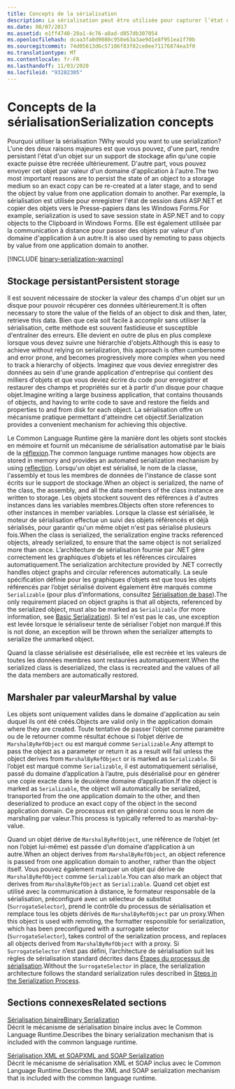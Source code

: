 ```yaml
---
title: Concepts de la sérialisation
description: La sérialisation peut être utilisée pour capturer l’état d’un objet afin qu’une copie puisse être créée ou pour envoyer un objet par valeur d’un domaine d’application à un autre.
ms.date: 08/07/2017
ms.assetid: e1ff4740-20a1-4c76-a8ad-d857db307054
ms.openlocfilehash: dcaa3fa0d9080c958e63a3ae9d1e8f951ea1f70b
ms.sourcegitcommit: 74d05613d6c57106f83f82ce8ee71176874ea3f0
ms.translationtype: MT
ms.contentlocale: fr-FR
ms.lasthandoff: 11/03/2020
ms.locfileid: "93282305"
---
```

# <a name="serialization-concepts"></a><span data-ttu-id="39d79-103">Concepts de la sérialisation</span><span class="sxs-lookup"><span data-stu-id="39d79-103">Serialization concepts</span></span>
<span data-ttu-id="39d79-104">Pourquoi utiliser la sérialisation ?</span><span class="sxs-lookup"><span data-stu-id="39d79-104">Why would you want to use serialization?</span></span> <span data-ttu-id="39d79-105">L'une des deux raisons majeures est que vous pouvez, d'une part, rendre persistant l'état d'un objet sur un support de stockage afin qu'une copie exacte puisse être recréée ultérieurement. D'autre part, vous pouvez envoyer cet objet par valeur d'un domaine d'application à l'autre.</span><span class="sxs-lookup"><span data-stu-id="39d79-105">The two most important reasons are to persist the state of an object to a storage medium so an exact copy can be re-created at a later stage, and to send the object by value from one application domain to another.</span></span> <span data-ttu-id="39d79-106">Par exemple, la sérialisation est utilisée pour enregistrer l'état de session dans ASP.NET et copier des objets vers le Presse-papiers dans les Windows Forms.</span><span class="sxs-lookup"><span data-stu-id="39d79-106">For example, serialization is used to save session state in ASP.NET and to copy objects to the Clipboard in Windows Forms.</span></span> <span data-ttu-id="39d79-107">Elle est également utilisée par la communication à distance pour passer des objets par valeur d'un domaine d'application à un autre.</span><span class="sxs-lookup"><span data-stu-id="39d79-107">It is also used by remoting to pass objects by value from one application domain to another.</span></span>

[!INCLUDE [binary-serialization-warning](../../../includes/binary-serialization-warning.md)]

## <a name="persistent-storage"></a><span data-ttu-id="39d79-108">Stockage persistant</span><span class="sxs-lookup"><span data-stu-id="39d79-108">Persistent storage</span></span>
<span data-ttu-id="39d79-109">Il est souvent nécessaire de stocker la valeur des champs d'un objet sur un disque pour pouvoir récupérer ces données ultérieurement.</span><span class="sxs-lookup"><span data-stu-id="39d79-109">It is often necessary to store the value of the fields of an object to disk and then, later, retrieve this data.</span></span> <span data-ttu-id="39d79-110">Bien que cela soit facile à accomplir sans utiliser la sérialisation, cette méthode est souvent fastidieuse et susceptible d'entraîner des erreurs. Elle devient en outre de plus en plus complexe lorsque vous devez suivre une hiérarchie d'objets.</span><span class="sxs-lookup"><span data-stu-id="39d79-110">Although this is easy to achieve without relying on serialization, this approach is often cumbersome and error prone, and becomes progressively more complex when you need to track a hierarchy of objects.</span></span> <span data-ttu-id="39d79-111">Imaginez que vous deviez enregistrer des données au sein d'une grande application d'entreprise qui contient des milliers d'objets et que vous deviez écrire du code pour enregistrer et restaurer des champs et propriétés sur et à partir d'un disque pour chaque objet.</span><span class="sxs-lookup"><span data-stu-id="39d79-111">Imagine writing a large business application, that contains thousands of objects, and having to write code to save and restore the fields and properties to and from disk for each object.</span></span> <span data-ttu-id="39d79-112">La sérialisation offre un mécanisme pratique permettant d'atteindre cet objectif.</span><span class="sxs-lookup"><span data-stu-id="39d79-112">Serialization provides a convenient mechanism for achieving this objective.</span></span>

<span data-ttu-id="39d79-113">Le Common Language Runtime gère la manière dont les objets sont stockés en mémoire et fournit un mécanisme de sérialisation automatisé par le biais de la [réflexion](../../framework/reflection-and-codedom/reflection.md).</span><span class="sxs-lookup"><span data-stu-id="39d79-113">The common language runtime manages how objects are stored in memory and provides an automated serialization mechanism by using [reflection](../../framework/reflection-and-codedom/reflection.md).</span></span> <span data-ttu-id="39d79-114">Lorsqu'un objet est sérialisé, le nom de la classe, l'assembly et tous les membres de données de l'instance de classe sont écrits sur le support de stockage.</span><span class="sxs-lookup"><span data-stu-id="39d79-114">When an object is serialized, the name of the class, the assembly, and all the data members of the class instance are written to storage.</span></span> <span data-ttu-id="39d79-115">Les objets stockent souvent des références à d'autres instances dans les variables membres.</span><span class="sxs-lookup"><span data-stu-id="39d79-115">Objects often store references to other instances in member variables.</span></span> <span data-ttu-id="39d79-116">Lorsque la classe est sérialisée, le moteur de sérialisation effectue un suivi des objets référencés et déjà sérialisés, pour garantir qu'un même objet n'est pas sérialisé plusieurs fois.</span><span class="sxs-lookup"><span data-stu-id="39d79-116">When the class is serialized, the serialization engine tracks referenced objects, already serialized, to ensure that the same object is not serialized more than once.</span></span> <span data-ttu-id="39d79-117">L’architecture de sérialisation fournie par .NET gère correctement les graphiques d’objets et les références circulaires automatiquement.</span><span class="sxs-lookup"><span data-stu-id="39d79-117">The serialization architecture provided by .NET correctly handles object graphs and circular references automatically.</span></span> <span data-ttu-id="39d79-118">La seule spécification définie pour les graphiques d’objets est que tous les objets référencés par l’objet sérialisé doivent également être marqués comme `Serializable` (pour plus d’informations, consultez [Sérialisation de base](basic-serialization.md)).</span><span class="sxs-lookup"><span data-stu-id="39d79-118">The only requirement placed on object graphs is that all objects, referenced by the serialized object, must also be marked as `Serializable` (for more information, see [Basic Serialization](basic-serialization.md)).</span></span> <span data-ttu-id="39d79-119">Si tel n'est pas le cas, une exception est levée lorsque le sérialiseur tente de sérialiser l'objet non marqué.</span><span class="sxs-lookup"><span data-stu-id="39d79-119">If this is not done, an exception will be thrown when the serializer attempts to serialize the unmarked object.</span></span>

<span data-ttu-id="39d79-120">Quand la classe sérialisée est désérialisée, elle est recréée et les valeurs de toutes les données membres sont restaurées automatiquement.</span><span class="sxs-lookup"><span data-stu-id="39d79-120">When the serialized class is deserialized, the class is recreated and the values of all the data members are automatically restored.</span></span>

## <a name="marshal-by-value"></a><span data-ttu-id="39d79-121">Marshaler par valeur</span><span class="sxs-lookup"><span data-stu-id="39d79-121">Marshal by value</span></span>
<span data-ttu-id="39d79-122">Les objets sont uniquement valides dans le domaine d'application au sein duquel ils ont été créés.</span><span class="sxs-lookup"><span data-stu-id="39d79-122">Objects are valid only in the application domain where they are created.</span></span> <span data-ttu-id="39d79-123">Toute tentative de passer l’objet comme paramètre ou de le retourner comme résultat échoue si l’objet dérive de `MarshalByRefObject` ou est marqué comme `Serializable`.</span><span class="sxs-lookup"><span data-stu-id="39d79-123">Any attempt to pass the object as a parameter or return it as a result will fail unless the object derives from `MarshalByRefObject` or is marked as `Serializable`.</span></span> <span data-ttu-id="39d79-124">Si l’objet est marqué comme `Serializable`, il est automatiquement sérialisé, passé du domaine d’application à l’autre, puis désérialisé pour en générer une copie exacte dans le deuxième domaine d’application.</span><span class="sxs-lookup"><span data-stu-id="39d79-124">If the object is marked as `Serializable`, the object will automatically be serialized, transported from the one application domain to the other, and then deserialized to produce an exact copy of the object in the second application domain.</span></span> <span data-ttu-id="39d79-125">Ce processus est en général connu sous le nom de marshaling par valeur.</span><span class="sxs-lookup"><span data-stu-id="39d79-125">This process is typically referred to as marshal-by-value.</span></span>

<span data-ttu-id="39d79-126">Quand un objet dérive de `MarshalByRefObject`, une référence de l’objet (et non l’objet lui-même) est passée d’un domaine d’application à un autre.</span><span class="sxs-lookup"><span data-stu-id="39d79-126">When an object derives from `MarshalByRefObject`, an object reference is passed from one application domain to another, rather than the object itself.</span></span> <span data-ttu-id="39d79-127">Vous pouvez également marquer un objet qui dérive de `MarshalByRefObject` comme `Serializable`.</span><span class="sxs-lookup"><span data-stu-id="39d79-127">You can also mark an object that derives from `MarshalByRefObject` as `Serializable`.</span></span> <span data-ttu-id="39d79-128">Quand cet objet est utilisé avec la communication à distance, le formateur responsable de la sérialisation, préconfiguré avec un sélecteur de substitut (`SurrogateSelector`), prend le contrôle du processus de sérialisation et remplace tous les objets dérivés de `MarshalByRefObject` par un proxy.</span><span class="sxs-lookup"><span data-stu-id="39d79-128">When this object is used with remoting, the formatter responsible for serialization, which has been preconfigured with a surrogate selector (`SurrogateSelector`), takes control of the serialization process, and replaces all objects derived from `MarshalByRefObject` with a proxy.</span></span> <span data-ttu-id="39d79-129">Si `SurrogateSelector` n’est pas défini, l’architecture de sérialisation suit les règles de sérialisation standard décrites dans [Étapes du processus de sérialisation](steps-in-the-serialization-process.md).</span><span class="sxs-lookup"><span data-stu-id="39d79-129">Without the `SurrogateSelector` in place, the serialization architecture follows the standard serialization rules described in [Steps in the Serialization Process](steps-in-the-serialization-process.md).</span></span>  

## <a name="related-sections"></a><span data-ttu-id="39d79-130">Sections connexes</span><span class="sxs-lookup"><span data-stu-id="39d79-130">Related sections</span></span>  
 [<span data-ttu-id="39d79-131">Sérialisation binaire</span><span class="sxs-lookup"><span data-stu-id="39d79-131">Binary Serialization</span></span>](binary-serialization.md)  
 <span data-ttu-id="39d79-132">Décrit le mécanisme de sérialisation binaire inclus avec le Common Language Runtime.</span><span class="sxs-lookup"><span data-stu-id="39d79-132">Describes the binary serialization mechanism that is included with the common language runtime.</span></span>
  
 [<span data-ttu-id="39d79-133">Sérialisation XML et SOAP</span><span class="sxs-lookup"><span data-stu-id="39d79-133">XML and SOAP Serialization</span></span>](xml-and-soap-serialization.md)  
 <span data-ttu-id="39d79-134">Décrit le mécanisme de sérialisation XML et SOAP inclus avec le Common Language Runtime.</span><span class="sxs-lookup"><span data-stu-id="39d79-134">Describes the XML and SOAP serialization mechanism that is included with the common language runtime.</span></span>
